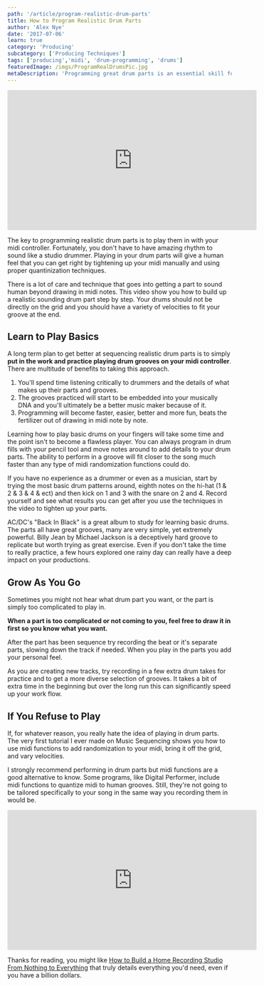 ```yaml
---
path: '/article/program-realistic-drum-parts'
title: How to Program Realistic Drum Parts
author: 'Alex Nye'
date: '2017-07-06'
learn: true
category: 'Producing'
subcategory: ['Producing Techniques']
tags: ['producing','midi', 'drum-programming', 'drums']
featuredImage: /imgs/ProgramRealDrumsPic.jpg
metaDescription: 'Programming great drum parts is an essential skill for producers today. This technique is for those who want to learn to program drums indistinguishable from those played by a real drummer.'
---
```


<iframe src="https://www.youtube.com/embed/5wRu8phxn10" width="560" height="315" frameborder="0" allowfullscreen="allowfullscreen"></iframe>

The key to programming realistic drum parts is to play them in with your midi controller. Fortunately, you don't have to have amazing rhythm to sound like a studio drummer. Playing in your drum parts will give a human feel that you can get right by tightening up your midi manually and using proper quantinization techniques.

There is a lot of care and technique that goes into getting a part to sound human beyond drawing in midi notes. This video show you how to build up a realistic sounding drum part step by step. Your drums should not be directly on the grid and you should have a variety of velocities to fit your groove at the end.

<h2 >Learn to Play Basics</h2>

A long term plan to get better at sequencing realistic drum parts is to simply <strong>put in the work and practice playing drum grooves on your midi controller</strong>. There are multitude of benefits to taking this approach.

<ol>
 	<li>You'll spend time listening critically to drummers and the details of what makes up their parts and grooves.</li>
 	<li>The grooves practiced will start to be embedded into your musically DNA and you'll ultimately be a better music maker because of it.</li>
 	<li>Programming will become faster, easier, better and more fun, beats the fertilizer out of drawing in midi note by note.</li>
</ol>

Learning how to play basic drums on your fingers will take some time and the point isn't to become a flawless player. You can always program in drum fills with your pencil tool and move notes around to add details to your drum parts. The ability to perform in a groove will fit closer to the song much faster than any type of midi randomization functions could do.

If you have no experience as a drummer or even as a musician, start by trying the most basic drum patterns around, eighth notes on the hi-hat (1 &amp; 2 &amp; 3 &amp; 4 &amp; ect) and then kick on 1 and 3 with the snare on 2 and 4. Record yourself and see what results you can get after you use the techniques in the video to tighten up your parts.

AC/DC's "Back In Black" is a great album to study for learning basic drums. The parts all have great grooves, many are very simple, yet extremely powerful. Billy Jean by Michael Jackson is a deceptively hard groove to replicate but worth trying as great exercise. Even if you don't take the time to really practice, a few hours explored one rainy day can really have a deep impact on your productions.

<h2 >Grow As You Go</h2>

Sometimes you might not hear what drum part you want, or the part is simply too complicated to play in.

**When a part is too complicated or not coming to you, feel free to draw it in first so you know what you want.**

After the part has been sequence try recording the beat or it's separate parts, slowing down the track if needed. When you play in the parts you add your personal feel.

As you are creating new tracks, try recording in a few extra drum takes for practice and to get a more diverse selection of grooves. It takes a bit of extra time in the beginning but over the long run this can significantly speed up your work flow.

<h2 >If You Refuse to Play</h2>
If, for whatever reason, you really hate the idea of playing in drum parts. The very first tutorial I ever made on Music Sequencing shows you how to use midi functions to add randomization to your midi, bring it off the grid, and vary velocities.

I strongly recommend performing in drum parts but midi functions are a good alternative to know. Some programs, like Digital Performer, include midi functions to quantize midi to human grooves. Still, they're not going to be tailored specifically to your song in the same way you recording them in would be.

<iframe src="https://www.youtube.com/embed/KIQ3yvUSK00" width="560" height="315" frameborder="0" allowfullscreen="allowfullscreen"></iframe>

Thanks for reading, you might like <a href="/article/how-to-build-a-studio">How to Build a Home Recording Studio From Nothing to Everything</a> that truly details everything you'd need, even if you have a billion dollars.
